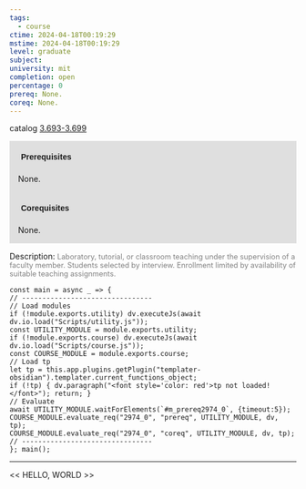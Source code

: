 ```yaml
---
tags:
  - course
ctime: 2024-04-18T00:19:29
mstime: 2024-04-18T00:19:29
level: graduate
subject: 
university: mit
completion: open
percentage: 0
prereq: None.
coreq: None.
---
```


catalog [3.693-3.699](http://student.mit.edu/catalog/m3b.html#3.699)

<span style="display: block; padding: 15px; background-color: rgb(100, 100, 100, 0.2);"><font id="m_prereq2974_0" style="display: block; font-family: Arial, sans-serif; font-weight: bold; padding: 5px">Prerequisites</font><br><span id="prereq2974_0">None.</span></span>
<span style="display: block; padding: 15px; background-color: rgb(100, 100, 100, 0.2);"><font id="m_coreq2974_0" style="display: block; font-family: Arial, sans-serif; font-weight: bold; padding: 5px">Corequisites</font><br><span id="coreq2974_0">None.</span></span>

<font style="">Description:</font>
<font style="color: grey; font-size: 0.8rem;">Laboratory, tutorial, or classroom teaching under the supervision of a faculty member. Students selected by interview. Enrollment limited by availability of suitable teaching assignments.</font>

```dataviewjs
const main = async _ => {
// --------------------------------
// Load modules
if (!module.exports.utility) dv.executeJs(await dv.io.load("Scripts/utility.js"));
const UTILITY_MODULE = module.exports.utility;
if (!module.exports.course) dv.executeJs(await dv.io.load("Scripts/course.js"));
const COURSE_MODULE = module.exports.course;
// Load tp
let tp = this.app.plugins.getPlugin("templater-obsidian").templater.current_functions_object;
if (!tp) { dv.paragraph("<font style='color: red'>tp not loaded!</font>"); return; }
// Evaluate
await UTILITY_MODULE.waitForElements(`#m_prereq2974_0`, {timeout:5});
COURSE_MODULE.evaluate_req("2974_0", "prereq", UTILITY_MODULE, dv, tp);
COURSE_MODULE.evaluate_req("2974_0", "coreq", UTILITY_MODULE, dv, tp);
// --------------------------------
}; main();
```

---

<< HELLO, WORLD >>
